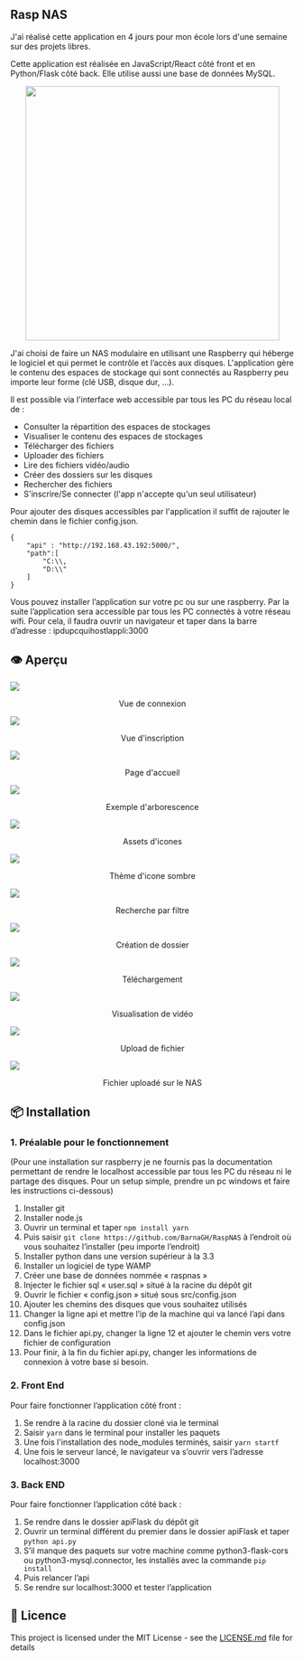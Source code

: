 ## <b>Rasp NAS</b>

J'ai réalisé cette application en 4 jours pour mon école lors d'une semaine sur des projets libres.

Cette application est réalisée en JavaScript/React côté front et en Python/Flask côté back. Elle utilise aussi une base de données MySQL.

<div align="center"><img src="src_readme/scheme.png" width="450" /></div>

J'ai choisi de faire un NAS modulaire en utilisant une Raspberry qui héberge le logiciel et qui permet le contrôle et l’accès aux disques.
L'application gère le contenu des espaces de stockage qui sont connectés au Raspberry peu importe leur forme (clé USB, disque dur, ...). 

Il est possible via l'interface web accessible par tous les PC du réseau local de :
* Consulter la répartition des espaces de stockages
* Visualiser le contenu des espaces de stockages
* Télécharger des fichiers
* Uploader des fichiers
* Lire des fichiers vidéo/audio
* Créer des dossiers sur les disques
* Rechercher des fichiers
* S'inscrire/Se connecter (l'app n'accepte qu'un seul utilisateur)

Pour ajouter des disques accessibles par l'application il suffit de rajouter le chemin dans le fichier config.json.
```
{
    "api" : "http://192.168.43.192:5000/",
    "path":[
        "C:\\,
        "D:\\"
    ]
}
```

Vous pouvez installer l’application sur votre pc ou sur une raspberry. Par la suite l’application sera accessible par tous les PC connectés à votre réseau wifi. Pour cela, il faudra ouvrir un navigateur et taper dans la barre d’adresse :  ipdupcquihostlappli:3000

## 👁️ <b>Aperçu</b>
<img src="src_readme/login.png" />
<p align="center">Vue de connexion</p>
<img src="src_readme/register.png" />
<p align="center">Vue d'inscription</p>
<img src="src_readme/storage.png" />
<p align="center">Page d'accueil</p>
<img src="src_readme/example.png" />
<p align="center">Exemple d'arborescence</p>
<img src="src_readme/usb.png" />
<p align="center">Assets d'icones</p>
<img src="src_readme/dark.png" />
<p align="center">Thème d'icone sombre</p>
<img src="src_readme/filter.png" />
<p align="center">Recherche par filtre</p>
<img src="src_readme/folder.png" />
<p align="center">Création de dossier</p>
<img src="src_readme/download.png" />
<p align="center">Téléchargement</p>
<img src="src_readme/video.png" />
<p align="center">Visualisation de vidéo</p>
<img src="src_readme/upload.png" />
<p align="center">Upload de fichier</p>
<img src="src_readme/success.png" />
<p align="center">Fichier uploadé sur le NAS</p>
    
## 📦 <b>Installation</b>
### <b>1. Préalable pour le fonctionnement</b>
(Pour une installation sur raspberry je ne fournis pas la documentation permettant de rendre le localhost accessible par tous les PC du réseau ni le partage des disques. Pour un setup simple, prendre un pc windows et faire les instructions ci-dessous)

1.  Installer git 
2.	Installer node.js
3.	Ouvrir un terminal et taper `npm install yarn`
4.	Puis saisir `git clone https://github.com/BarnaGH/RaspNAS` à l’endroit où vous souhaitez l’installer (peu importe l’endroit)
5.	Installer python dans une version supérieur à la 3.3
6.	Installer un logiciel de type WAMP
7.	Créer une base de données nommée « raspnas »
8.	Injecter le fichier sql « user.sql » situé à la racine du dépôt git
9.	Ouvrir le fichier « config.json » situé sous src/config.json
10.	 Ajouter les chemins des disques que vous souhaitez utilisés
11.	 Changer la ligne api et mettre l’ip de la machine qui va lancé l’api dans config.json
12.	 Dans le fichier api.py, changer la ligne 12 et ajouter le chemin vers votre fichier de configuration  
13.	 Pour finir, à la fin du fichier api.py, changer les informations de connexion à votre base si besoin.
  
### <b>2. Front End</b>
Pour faire fonctionner l’application côté front : 
1.	Se rendre à la racine du dossier cloné via le terminal
2.	Saisir `yarn` dans le terminal pour installer les paquets
3.	Une fois l'installation des node_modules terminés, saisir `yarn startf`
4.	Une fois le serveur lancé, le navigateur va s’ouvrir vers l’adresse localhost:3000

### <b>3. Back END</b>
Pour faire fonctionner l’application côté back :
1.	Se rendre dans le dossier apiFlask du dépôt git
2.	Ouvrir un terminal différent du premier dans le dossier apiFlask et taper `python api.py`
3.	S’il manque des paquets sur votre machine comme python3-flask-cors ou python3-mysql.connector, les installés avec la commande `pip install`
4.	Puis relancer l’api 
5.	Se rendre sur localhost:3000 et tester l’application

## 📄 <b>Licence</b>

This project is licensed under the MIT License - see the [LICENSE.md](LICENSE.md) file for details